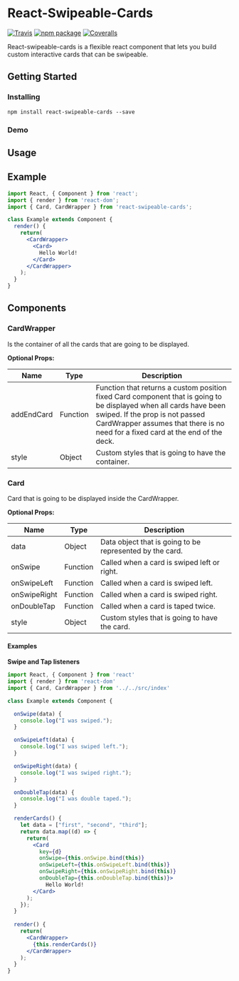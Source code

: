 # React-Swipeable-Cards

[![Travis][build-badge]][build]
[![npm package][npm-badge]][npm]
[![Coveralls][coveralls-badge]][coveralls]

React-swipeable-cards is a flexible react component that lets you build custom interactive cards that can be swipeable.

## Getting Started

### Installing

````
npm install react-swipeable-cards --save
````

### Demo

## Usage

## Example

```jsx
import React, { Component } from 'react';
import { render } from 'react-dom';
import { Card, CardWrapper } from 'react-swipeable-cards';

class Example extends Component {
  render() {
    return(
      <CardWrapper>
        <Card>
          Hello World!
        </Card>
      </CardWrapper>
    );
  }
}
```

## Components

### CardWrapper

Is the container of all the cards that are going to be displayed.

**Optional Props:**

| Name       | Type     | Description                                                                                                                                                                                                                              |
|------------|----------|------------------------------------------------------------------------------------------------------------------------------------------------------------------------------------------------------------------------------------------|
| addEndCard | Function | Function that returns a custom position fixed Card component that is going to be displayed when all cards have been swiped. If the prop is not passed CardWrapper assumes that there is no need for a fixed card at the end of the deck. |
| style      | Object   | Custom styles that is going to have the container.                                                                                                                                                                                       |

### Card

Card that is going to be displayed inside the CardWrapper.

**Optional Props:**

| Name         | Type     | Description                                              |
|--------------|----------|----------------------------------------------------------|
| data         | Object   | Data object that is going to be represented by the card. |
| onSwipe      | Function | Called when a card is swiped left or right.              |
| onSwipeLeft  | Function | Called when a card is swiped left.                       |
| onSwipeRight | Function | Called when a card is swiped right.                      |
| onDoubleTap  | Function | Called when a card is taped twice.                       |
| style        | Object   | Custom styles that is going to have the card.            |

#### Examples

**Swipe and Tap listeners**

```jsx
import React, { Component } from 'react'
import { render } from 'react-dom'
import { Card, CardWrapper } from '../../src/index'

class Example extends Component {

  onSwipe(data) {
    console.log("I was swiped.");
  }

  onSwipeLeft(data) {
    console.log("I was swiped left.");
  }

  onSwipeRight(data) {
    console.log("I was swiped right.");
  }

  onDoubleTap(data) {
    console.log("I was double taped.");
  }

  renderCards() {
    let data = ["first", "second", "third"];
    return data.map((d) => {
      return(
        <Card
          key={d}
          onSwipe={this.onSwipe.bind(this)}
          onSwipeLeft={this.onSwipeLeft.bind(this)}
          onSwipeRight={this.onSwipeRight.bind(this)}
          onDoubleTap={this.onDoubleTap.bind(this)}>
            Hello World!
        </Card>
      );
    });
  }
  
  render() {
    return(
      <CardWrapper>
        {this.renderCards()}
      </CardWrapper>
    );
  }
}
```

[build-badge]: https://img.shields.io/travis/user/repo/master.png?style=flat-square
[build]: https://travis-ci.org/user/repo

[npm-badge]: https://img.shields.io/npm/v/npm-package.png?style=flat-square
[npm]: https://www.npmjs.org/package/npm-package

[coveralls-badge]: https://img.shields.io/coveralls/user/repo/master.png?style=flat-square
[coveralls]: https://coveralls.io/github/user/repo
